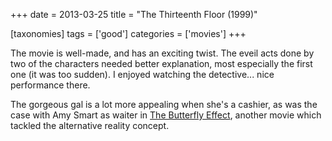 +++
date = 2013-03-25
title = "The Thirteenth Floor (1999)"

[taxonomies]
tags = ['good']
categories = ['movies']
+++

The movie is well-made, and has an exciting twist. The eveil acts done
by two of the characters needed better explanation, most especially the
first one (it was too sudden). I enjoyed watching the detective\... nice
performance there.

The gorgeous gal is a lot more appealing when she\'s a cashier, as was
the case with Amy Smart as waiter in [The Butterfly Effect], another
movie which tackled the alternative reality concept.

  [The Butterfly Effect]: http://tshepang.net/the-butterfly-effect-2004
